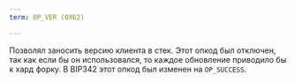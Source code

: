```yaml
---
term: OP_VER (0X62)

---
```

Позволял заносить версию клиента в стек. Этот опкод был отключен, так как если бы он использовался, то каждое обновление приводило бы к хард форку. В BIP342 этот опкод был изменен на `OP_SUCCESS`.